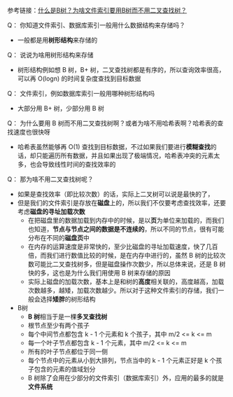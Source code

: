 参考链接：<a href = 'https://mp.weixin.qq.com/s/XODnqAH2TLJ5pF2TiiTXRQ'>什么是B树？为啥文件索引要用B树而不用二叉查找树？ </a>

Q： 你知道文件索引、数据库索引一般用什么数据结构来存储吗？ 

-  一般都是用**树形结构**来存储的 

Q： 说说为啥用树形结构来存储 

-  树形结构例如想 B 树，B+ 树，二叉查找树都是有序的，所以查询效率很高，可以再 O(logn) 的时间复杂度查找到目标数据 

Q： 文件索引，例如数据库索引一般用哪种树形结构吗 

-  大部分用 B+ 树，少部分用 B 树 

Q： 为什么要用 B 树而不用二叉查找树啊？或者为啥不用哈希表啊？哈希表的查找速度也很快呀 

-  哈希表虽然能够再 O(1) 查找到目标数据，不过如果我们要进行**模糊查找**的话，却只能遍历所有数据，并且如果出现了极端情况，哈希表冲突的元素太多，也会导致线性时间的查找效率的 

Q： 那为啥不用二叉查找树呢？ 

-  如果是查找效率（即比较次数）的话，实际上二叉树可以说是最快的了，
- 但是我们的文件索引是存放在**磁盘**上的，所以我们不仅要考虑查找效率，还要考虑**磁盘的寻址加载次数** 
  -  在把磁盘里的数据加载到内存中的时候，是以**页**为单位来加载的，而我们也知道，**节点与节点之间的数据是不连续的**，所以不同的节点，很有可能分布在不同的**磁盘页**中 
  -  在内存的运算速度是非常快的，至少比磁盘的寻址加载速度，快了几百倍，而我们进行数值比较的时候，是在内存中进行的，虽然 B 树的比较次数可能比二叉查找树多，但是磁盘操作次数少，所以总体来说，还是 B 树快的多，这也是为什么我们用使用 B 树来存储的原因 
  -  实际上磁盘的加载次数，基本上是和树的**高度**相关联的，高度越高，加载次数越多，越矮，加载次数越少。所以对于这种文件索引的存储，我们一般会选择**矮胖**的树形结构 
- B树
  -  **B 树**相当于是一棵**多叉查找树** 
  -  根节点至少有两个孩子 
  -  每个中间节点都包含 k - 1 个元素和 k 个孩子，其中 m/2 <= k <= m 
  -  每一个叶子节点都包含 k - 1 个元素，其中 m/2 <= k <= m 
  -  所有的叶子节点都位于同一侧 
  -  每个节点中的元素从小到大排列，节点当中的 k - 1 个元素正好是 k 个孩子包含的元素的值域划分 
  -  B 树除了会用在少部分的文件索引（数据库索引）外，应用的最多的就是**文件系统** 